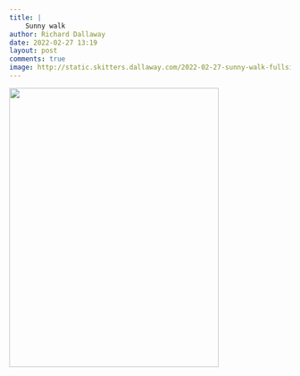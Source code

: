 ```yaml
---
title: |
    Sunny walk
author: Richard Dallaway
date: 2022-02-27 13:19
layout: post
comments: true
image: http://static.skitters.dallaway.com/2022-02-27-sunny-walk-fullsize-0.jpeg
---
```


<a href="http://static.skitters.dallaway.com/2022-02-27-sunny-walk-fullsize-0.jpeg"><img src="http://static.skitters.dallaway.com/2022-02-27-sunny-walk-thumb-0.jpeg" width="375" height="500"></a>



